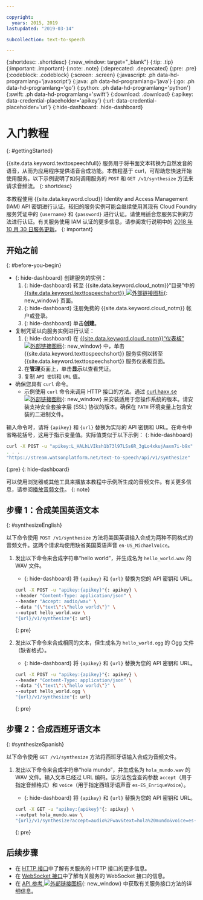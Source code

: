 ```yaml
---

copyright:
  years: 2015, 2019
lastupdated: "2019-03-14"

subcollection: text-to-speech

---
```


{:shortdesc: .shortdesc}
{:new_window: target="_blank"}
{:tip: .tip}
{:important: .important}
{:note: .note}
{:deprecated: .deprecated}
{:pre: .pre}
{:codeblock: .codeblock}
{:screen: .screen}
{:javascript: .ph data-hd-programlang='javascript'}
{:java: .ph data-hd-programlang='java'}
{:go: .ph data-hd-programlang='go'}
{:python: .ph data-hd-programlang='python'}
{:swift: .ph data-hd-programlang='swift'}
{:download: .download}
{:apikey: data-credential-placeholder='apikey'}
{:url: data-credential-placeholder='url'}
{:hide-dashboard: .hide-dashboard}

# 入门教程
{: #gettingStarted}

{{site.data.keyword.texttospeechfull}} 服务用于将书面文本转换为自然发音的语音，从而为应用程序提供语音合成功能。本教程基于 curl，可帮助您快速开始使用服务。以下示例说明了如何调用服务的 `POST` 和 `GET /v1/synthesize` 方法来请求音频流。
{: shortdesc}

本教程使用 {{site.data.keyword.cloud}} Identity and Access Management (IAM) API 密钥进行认证。较旧的服务实例可能会继续使用其现有 Cloud Foundry 服务凭证中的 `{username}` 和 `{password}` 进行认证。请使用适合您服务实例的方法进行认证。有关服务使用 IAM 认证的更多信息，请参阅发行说明中的 [2018 年 10 月 30 日服务更新](/docs/services/text-to-speech/release-notes.html#October2018)。
{: important}

## 开始之前
{: #before-you-begin}

- {: hide-dashboard} 创建服务的实例：
    1.  {: hide-dashboard} 转至 {{site.data.keyword.cloud_notm}}“目录”中的 [{{site.data.keyword.texttospeechshort}} ![外部链接图标](../../icons/launch-glyph.svg "外部链接图标")](https://{DomainName}/catalog/services/text-to-speech){: new_window} 页面。
    1.  {: hide-dashboard} 注册免费的 {{site.data.keyword.cloud_notm}} 帐户或登录。
    1.  {: hide-dashboard} 单击**创建**。
-   复制凭证以向服务实例进行认证：
    1.  {: hide-dashboard} 在 [{{site.data.keyword.cloud_notm}}“仪表板” ![外部链接图标](../../icons/launch-glyph.svg "外部链接图标")](https://{DomainName}/dashboard/apps){: new_window} 中，单击 {{site.data.keyword.texttospeechshort}} 服务实例以转至 {{site.data.keyword.texttospeechshort}} 服务仪表板页面。
    1.  在**管理**页面上，单击**显示**以查看凭证。
    1.  复制 `API 密钥`和 `URL` 值。
-   确保您具有 `curl` 命令。
    -   示例使用 `curl` 命令来调用 HTTP 接口的方法。通过 [curl.haxx.se ![外部链接图标](../../icons/launch-glyph.svg "外部链接图标")](https://curl.haxx.se/){: new_window} 来安装适用于您操作系统的版本。请安装支持安全套接字层 (SSL) 协议的版本。确保在 `PATH` 环境变量上包含安装的二进制文件。

输入命令时，请将 `{apikey}` 和 `{url}` 替换为实际的 API 密钥和 URL。在命令中省略花括号，这用于指示变量值。实际值类似于以下示例：
{: hide-dashboard}

```bash
curl -X POST -u "apikey:L_HALhLVIksh1b73l97LSs6R_3gLo4xkujAaxm7i-b9x"
. . .
"https://stream.watsonplatform.net/text-to-speech/api/v1/synthesize"
```
{:pre}
{: hide-dashboard}

可以使用浏览器或其他工具来播放本教程中示例所生成的音频文件。有关更多信息，请参阅[播放音频文件](/docs/services/text-to-speech/audio-formats.html#formatsPlay)。
{: note}

## 步骤 1：合成美国英语文本
{: #synthesizeEnglish}

以下命令使用 `POST /v1/synthesize` 方法将美国英语输入合成为两种不同格式的音频文件。这两个请求均使用缺省美国英语声音 `en-US_MichaelVoice`。

1.  发出以下命令来合成字符串“hello world”，并生成名为 `hello_world.wav` 的 WAV 文件。
    -   {: hide-dashboard} 将 `{apikey}` 和 `{url}` 替换为您的 API 密钥和 URL。

    ```bash
    curl -X POST -u "apikey:{apikey}"{: apikey} \
    --header "Content-Type: application/json" \
    --header "Accept: audio/wav" \
    --data "{\"text\":\"hello world\"}" \
    --output hello_world.wav \
    "{url}/v1/synthesize"{: url}
    ```
    {: pre}

1.  发出以下命令来合成相同的文本，但生成名为 `hello_world.ogg` 的 Ogg 文件（缺省格式）。
    -   {: hide-dashboard} 将 `{apikey}` 和 `{url}` 替换为您的 API 密钥和 URL。

    ```bash
    curl -X POST -u "apikey:{apikey}"{: apikey} \
    --header "Content-Type: application/json" \
    --data "{\"text\":\"hello world\"}" \
    --output hello_world.ogg \
    "{url}/v1/synthesize"{: url}
    ```
    {: pre}

## 步骤 2：合成西班牙语文本
{: #synthesizeSpanish}

以下命令使用 `GET /v1/synthesize` 方法将西班牙语输入合成为音频文件。

1.  发出以下命令来合成字符串“hola mundo”，并生成名为 `hola_mundo.wav` 的 WAV 文件。输入文本已经过 URL 编码。该方法包含查询参数 `accept`（用于指定音频格式）和 `voice`（用于指定西班牙语声音 `es-ES_EnriqueVoice`）。
    -   {: hide-dashboard} 将 `{apikey}` 和 `{url}` 替换为您的 API 密钥和 URL。

    ```bash
    curl -X GET -u "apikey:{apikey}"{: apikey} \
    --output hola_mundo.wav \
    "{url}/v1/synthesize?accept=audio%2Fwav&text=hola%20mundo&voice=es-ES_EnriqueVoice"{: url}
    ```
    {: pre}

## 后续步骤

-   在 [HTTP 接口](/docs/services/text-to-speech/http.html)中了解有关服务的 HTTP 接口的更多信息。
-   在 [WebSocket 接口](/docs/services/text-to-speech/websockets.html)中了解有关服务的 WebSocket 接口的信息。
-   在 [API 参考 ![外部链接图标](../../icons/launch-glyph.svg "外部链接图标")](https://{DomainName}/apidocs/text-to-speech){: new_window} 中获取有关服务接口方法的详细信息。
